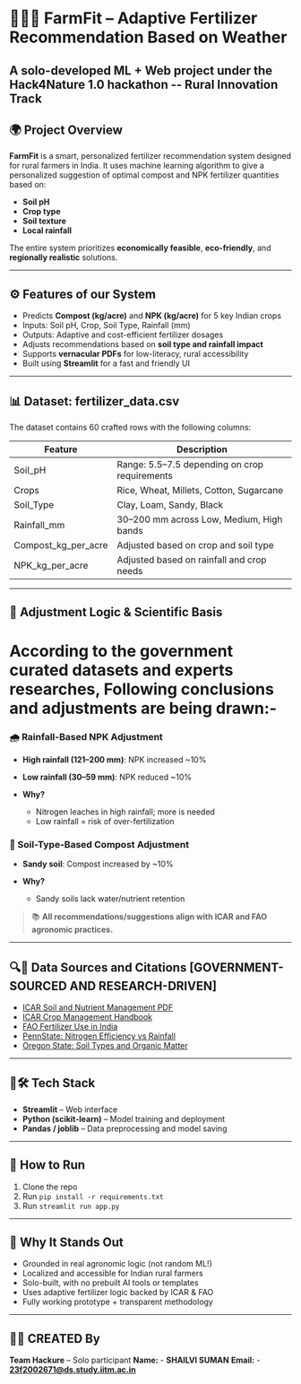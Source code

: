 # 🌾🧑‍🌾 FarmFit – Adaptive Fertilizer Recommendation Based on Weather

A solo-developed ML + Web project under the **Hack4Nature 1.0** hackathon -- **Rural Innovation Track**
---

## 🌍 Project Overview

**FarmFit** is a smart, personalized fertilizer recommendation system designed for rural farmers in India. It uses machine learning algorithm to give a personalized suggestion of optimal compost and NPK fertilizer quantities based on:

* **Soil pH**
* **Crop type**
* **Soil texture**
* **Local rainfall**

The entire system prioritizes **economically feasible**, **eco-friendly**, and **regionally realistic** solutions.

---

## ⚙️ Features of our System

* Predicts **Compost (kg/acre)** and **NPK (kg/acre)** for 5 key Indian crops
* Inputs: Soil pH, Crop, Soil Type, Rainfall (mm)
* Outputs: Adaptive and cost-efficient fertilizer dosages
* Adjusts recommendations based on **soil type and rainfall impact**
* Supports **vernacular PDFs** for low-literacy, rural accessibility
* Built using **Streamlit** for a fast and friendly UI

---

## 📊 Dataset: fertilizer\_data.csv

The dataset contains 60 crafted rows with the following columns:

| Feature                | Description                                   |
| ---------------------- | --------------------------------------------- |
| Soil\_pH               | Range: 5.5–7.5 depending on crop requirements |
| Crops                  | Rice, Wheat, Millets, Cotton, Sugarcane       |
| Soil\_Type             | Clay, Loam, Sandy, Black                      |
| Rainfall\_mm           | 30–200 mm across Low, Medium, High bands      |
| Compost\_kg\_per\_acre | Adjusted based on crop and soil type          |
| NPK\_kg\_per\_acre     | Adjusted based on rainfall and crop needs     |

---

## 🧠 Adjustment Logic & Scientific Basis
# According to the government curated datasets and experts researches, Following conclusions and adjustments are being drawn:-
### 🌧️ Rainfall-Based NPK Adjustment

* **High rainfall (121–200 mm)**: NPK increased \~10%
* **Low rainfall (30–59 mm)**: NPK reduced \~10%
* **Why?**

  * Nitrogen leaches in high rainfall; more is needed
  * Low rainfall = risk of over-fertilization

### 🌱 Soil-Type-Based Compost Adjustment

* **Sandy soil**: Compost increased by \~10%
* **Why?**

  * Sandy soils lack water/nutrient retention

> 📚 **All recommendations/suggestions align with ICAR and FAO agronomic practices.**

---

## 🔍📑 Data Sources and Citations [GOVERNMENT-SOURCED AND RESEARCH-DRIVEN]

* [ICAR Soil and Nutrient Management PDF](https://icar.org.in/sites/default/files/inline-files/NRM-2702.pdf)
* [ICAR Crop Management Handbook](https://icar.org.in/sites/default/files/inline-files/Crop_Management.pdf)
* [FAO Fertilizer Use in India](https://www.fao.org/3/y5460e/y5460e0e.htm)
* [PennState: Nitrogen Efficiency vs Rainfall](https://extension.psu.edu/nutrient-management-to-improve-nitrogen-efficiency-and-reduce-environmental-loss)
* [Oregon State: Soil Types and Organic Matter](https://news.oregonstate.edu/news/adding-organic-matter-improves-garden-soils)

---

## 🚀🛠️ Tech Stack

* **Streamlit** – Web interface
* **Python (scikit-learn)** – Model training and deployment
* **Pandas / joblib** – Data preprocessing and model saving

---

## 🙌 How to Run

1. Clone the repo
2. Run `pip install -r requirements.txt`
3. Run `streamlit run app.py`

---

## 🌟 Why It Stands Out

* Grounded in real agronomic logic (not random ML!)
* Localized and accessible for Indian rural farmers
* Solo-built, with no prebuilt AI tools or templates
* Uses adaptive fertilizer logic backed by ICAR & FAO
* Fully working prototype + transparent methodology

---

## 👩‍💻 CREATED By

**Team Hackure** – Solo participant
**Name:** - **SHAILVI SUMAN**
**Email:** - **23f2002671@ds.study.iitm.ac.in**
